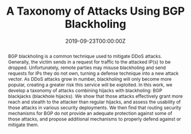 ---
title: 'A Taxonomy of Attacks Using BGP Blackholing'

# Authors
# If you created a profile for a user (e.g. the default `admin` user), write the username (folder name) here
# and it will be replaced with their full name and linked to their profile.
authors:
  - admin
  - Cristel Pelsser

# Author notes (optional)
author_notes: []

date: '2019-09-23T00:00:00Z'

# Schedule page publish date (NOT publication's date).
publishDate: '2021-06-20T00:00:00Z'

# Publication type.
# Accepts a single type but formatted as a YAML list (for Hugo requirements).
# Enter a publication type from the CSL standard.
publication_types: ['paper-conference']

# Publication name and optional abbreviated publication name.
publication: In *[European Symposium on Research in Computer Security](https://esorics2019.uni.lu) (ESORICS 2019), (pp. 107-127), Luxembourg*
publication_short: In *ESORICS2019*

abstract: "BGP blackholing is a common technique used to mitigate DDoS attacks. Generally, the victim sends in a request for traffic to the attacked IP(s) to be dropped. Unfortunately, remote parties may misuse blackholing and send requests for IPs they do not own, turning a defense technique into a new attack vector. As DDoS attacks grow in number, blackholing will only become more popular, creating a greater risk this service will be exploited. In this work, we develop a taxonomy of attacks combining hijacks with blackholing: BGP blackjacks (blackhole hijacks). We show that those attacks effectively grant more reach and stealth to the attacker than regular hijacks, and assess the usability of those attacks in various security deployments. We then find that routing security mechanisms for BGP do not provide an adequate protection against some of those attacks, and propose additional mechanisms to properly defend against or mitigate them."

# Summary. An optional shortened abstract.
summary: []

tags:
  - BGP
  - Security
  - Blackholing
  - DDoS
  - Communities
  - Hijacks
  - Leaks

# Display this page in the Featured widget?
featured: true

# Standard identifiers for auto-linking
hugoblox:
  ids:
    doi: 10.1007/978-3-030-29959-0_6

# Custom links
links:
  # - type: pdf
  #   url: ""
  # - type: code
  #   url: https://github.com/HugoBlox/hugo-blox-builder
  # - type: dataset
  #   url: https://github.com/HugoBlox/hugo-blox-builder
  - type: slides
    url: a-taxonomy-of-attacks-using-bgp-blackholing-slides.pdf
  # - type: source
  #   url: https://github.com/HugoBlox/hugo-blox-builder
  # - type: video
  #   url: https://youtube.com

# Featured image
# To use, add an image named `featured.jpg/png` to your page's folder.
image:
  caption: 'Image credit: [**ESORICS2019**](https://esorics2019.uni.lu/photos/)'
  focal_point: ''
  preview_only: false

# Associated Projects (optional).
#   Associate this publication with one or more of your projects.
#   Simply enter your project's folder or file name without extension.
#   E.g. `internal-project` references `content/project/internal-project/index.md`.
#   Otherwise, set `projects: []`.
projects: []

# Slides (optional).
#   Associate this publication with Markdown slides.
#   Simply enter your slide deck's filename without extension.
#   E.g. `slides: "example"` references `content/slides/example/index.md`.
#   Otherwise, set `slides: ""`.
slides: ""
---